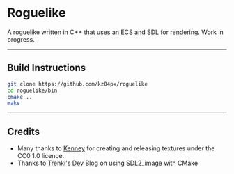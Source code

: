 # Roguelike
A roguelike written in C++ that uses an ECS and SDL for rendering. Work in progress.

---

## Build Instructions

```Bash
git clone https://github.com/kz04px/roguelike
cd roguelike/bin
cmake ..
make
```

---

## Credits
- Many thanks to [Kenney](https://www.kenney.nl) for creating and releasing textures under the CC0 1.0 licence.
- Thanks to [Trenki's Dev Blog](https://trenki2.github.io/blog/2017/07/04/using-sdl2-image-with-cmake/) on using SDL2_image with CMake

